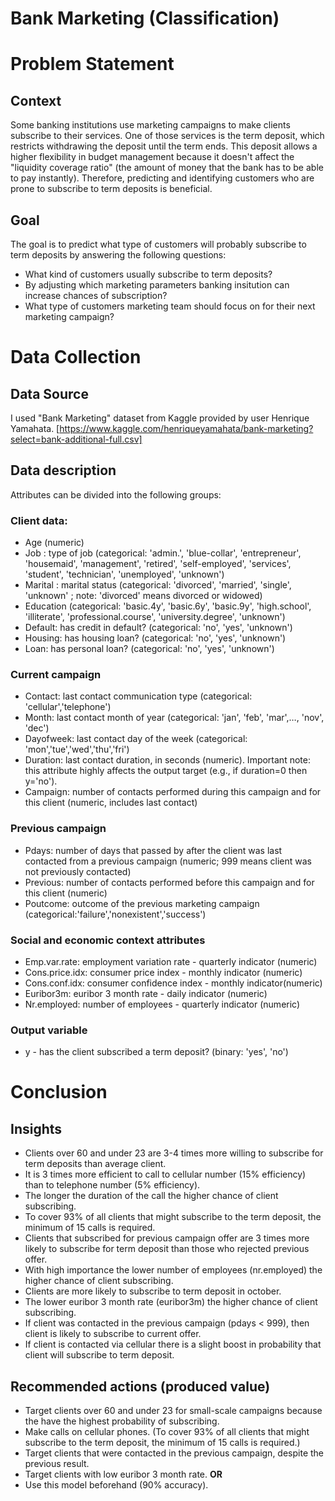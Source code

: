 # Bank Marketing (Classification)

# Problem Statement
## Context
Some banking institutions use marketing campaigns to make clients subscribe to their services. One of those services is the term deposit, which restricts withdrawing the deposit until the term ends. This deposit allows a higher flexibility in budget management because it doesn't affect the "liquidity coverage ratio" (the amount of money that the bank has to be able to pay instantly). Therefore, predicting and identifying customers who are prone to subscribe to term deposits is beneficial.

## Goal
The goal is to predict what type of customers will probably subscribe to term deposits by answering the following questions:
* What kind of customers usually subscribe to term deposits?
* By adjusting which marketing parameters banking insitution can increase chances of subscription?
* What type of customers marketing team should focus on for their next marketing campaign?

# Data Collection
## Data Source
I used "Bank Marketing" dataset from Kaggle provided by user Henrique Yamahata. [https://www.kaggle.com/henriqueyamahata/bank-marketing?select=bank-additional-full.csv]

## Data description
Attributes can be divided into the following groups:

### Client data:
* Age (numeric)
* Job : type of job (categorical: 'admin.', 'blue-collar', 'entrepreneur', 'housemaid', 'management', 'retired', 'self-employed', 'services', 'student', 'technician', 'unemployed', 'unknown')
* Marital : marital status (categorical: 'divorced', 'married', 'single', 'unknown' ; note: 'divorced' means divorced or widowed)
* Education (categorical: 'basic.4y', 'basic.6y', 'basic.9y', 'high.school', 'illiterate', 'professional.course', 'university.degree', 'unknown')
* Default: has credit in default? (categorical: 'no', 'yes', 'unknown')
* Housing: has housing loan? (categorical: 'no', 'yes', 'unknown')
* Loan: has personal loan? (categorical: 'no', 'yes', 'unknown')

### Current campaign
* Contact: last contact communication type (categorical: 'cellular','telephone')
* Month: last contact month of year (categorical: 'jan', 'feb', 'mar',…, 'nov', 'dec')
* Dayofweek: last contact day of the week (categorical: 'mon','tue','wed','thu','fri')
* Duration: last contact duration, in seconds (numeric). Important note: this attribute highly affects the output target (e.g., if duration=0 then y='no').
* Campaign: number of contacts performed during this campaign and for this client (numeric, includes last contact)

### Previous campaign 
* Pdays: number of days that passed by after the client was last contacted from a previous campaign (numeric; 999 means client was not previously contacted)
* Previous: number of contacts performed before this campaign and for this client (numeric)
* Poutcome: outcome of the previous marketing campaign (categorical:'failure','nonexistent','success')

### Social and economic context attributes
* Emp.var.rate: employment variation rate - quarterly indicator (numeric)
* Cons.price.idx: consumer price index - monthly indicator (numeric)
* Cons.conf.idx: consumer confidence index - monthly indicator(numeric)
* Euribor3m: euribor 3 month rate - daily indicator (numeric)
* Nr.employed: number of employees - quarterly indicator (numeric)

### Output variable
* y - has the client subscribed a term deposit? (binary: 'yes', 'no')













# Conclusion
## Insights
* Clients over 60  and under 23 are 3-4 times more willing to subscribe for term deposits than average client.
* It is 3 times more efficient to call to cellular number (15% efficiency) than to telephone number (5% efficiency).
* The longer the duration of the call the higher chance of client subscribing.
* To cover 93% of all clients that might subscribe to the term deposit, the minimum of 15 calls is required.
* Clients that subscribed for previous campaign offer are 3 times more likely to subscribe for term deposit than those who rejected previous offer.
*  With high importance the lower number of employees (nr.employed) the higher chance of client subscribing.
*  Clients are more likely to subscribe to term deposit in october.
*  The lower euribor 3 month rate (euribor3m) the higher chance of client subscribing.
*  If client was contacted in the previous campaign (pdays < 999), then client is likely to subscribe to current offer.
*  If client is contacted via cellular there is a slight boost in probability that client will subscribe to term deposit.

## Recommended actions (produced value)
*  Target clients over 60  and under 23 for small-scale campaigns because the have the highest probability of subscribing.
*  Make calls on cellular phones. (To cover 93% of all clients that might subscribe to the term deposit, the minimum of 15 calls is required.)
*  Target clients that were contacted in the previous campaign, despite the previous result.
*  Target clients with low euribor 3 month rate.
**OR**
*  Use this model beforehand (90% accuracy).